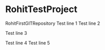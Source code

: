 # RohitTestProject
RohitFirstGITRepository
Test line 1
Test line 2

Test line 3


Test line 4
Test line 5

